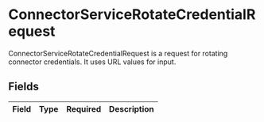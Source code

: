 # ConnectorServiceRotateCredentialRequest

ConnectorServiceRotateCredentialRequest is a request for rotating connector credentials. It uses URL values for input.


## Fields

| Field       | Type        | Required    | Description |
| ----------- | ----------- | ----------- | ----------- |